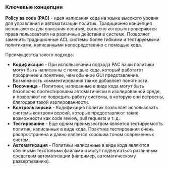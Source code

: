 ### Ключевые концепции

**Policy as code (PAC)** - идея написания кода на языке высокого уровня для управления и автоматизации политик. Традиционно концепция используется для описания политик, согласно которым проверяются права пользователя на различные действия в системе. Позволяет заменить традиционные ACL системы более гибкими и тестируемыми политиками, написанными непосредственно с помощью кода.

Преимущества такого подхода:

- **Кодификация** - При использовании подхода PAC ваши политики могут быть написанны с помощью кода, который работатет прозрачнее и понятнее, чем обычное GUI представление. Возможность комментирования также добавляет понятности.
- **Песочница** - Политики, написанные в виде кода могут быть безопасно протестированы автоматически в изолированной среде, и позволяют не повредить работу системы, в которую они встроены, блягодаря такой изолированности.
- **Контроль версий** - Кодификация политик позволяет использовать системы контроля версий, которые предоставляют такие возможности как code review, pull requests и т. д.
- **Тестирование** - Еще одним преимузеством является тестируемость политик, написанных в виде кода. Практика тестирования очень распространена и давно является хорошим тоном современных систем.
- **Автоматизация** - Политики написанные в виде кода являются обычными текстовыми файлами и могут подвергаться различным средствам автоматизации (например, автоматическому развертыванию).

